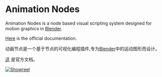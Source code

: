 Animation Nodes
===============

Animation Nodes is a node based visual scripting system designed for motion graphics in [Blender](http://blender.org).

[Here](http://animation-nodes-manual.readthedocs.org/en/latest/) is the official documentation.

动画节点是一个基于节点的可视化编程插件,专为[Blender](http://blender.org)中的运动图形而设计。

[这](http://animation-nodes-manual.readthedocs.org/en/latest/) 是官方文档。

[![Showreel](https://img.youtube.com/vi/nCghhlMOwRg/0.jpg)](https://www.youtube.com/watch?v=nCghhlMOwRg)
